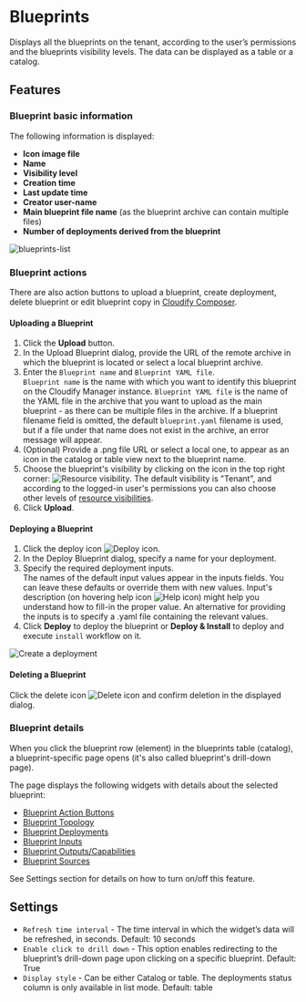 # Blueprints

Displays all the blueprints on the tenant, according to the user’s permissions and the blueprints visibility levels. 
 The data can be displayed as a table or a catalog.
 
## Features

### Blueprint basic information

The following information is displayed: 

* **Icon image file**
* **Name**
* **Visibility level**
* **Creation time**
* **Last update time**
* **Creator user-name**
* **Main blueprint file name** (as the blueprint archive can contain multiple files)
* **Number of deployments derived from the blueprint**

![blueprints-list](https://docs.cloudify.co/5.1/images/ui/widgets/blueprints-list.png)


### Blueprint actions

There are also action buttons to upload a blueprint, create deployment, delete blueprint or edit blueprint copy in [Cloudify Composer](https://docs.cloudify.co/5.1/developer/composer/).


#### Uploading a Blueprint

1. Click the **Upload** button.
2. In the Upload Blueprint dialog, provide the URL of the remote archive in which the blueprint is located or select a local blueprint archive. 
3. Enter the `Blueprint name` and `Blueprint YAML file`.   
   `Blueprint name` is the name with which you want to identify this blueprint on the Cloudify Manager instance.
   `Blueprint YAML file` is the name of the YAML file in the archive that you want to upload as the main blueprint - as there can be multiple files in the archive. If a blueprint filename field is omitted, the default `blueprint.yaml` filename is used, but if a file under that name does not exist in the archive, an error message will appear.    
4. (Optional) Provide a .png file URL or select a local one, to appear as an icon in the catalog or table view next to the blueprint name.   
5. Choose the blueprint's visibility by clicking on the icon in the top right corner:
![Resource visibility](https://docs.cloudify.co/5.1/images/ui/icons/tenant-wide-resource-icon.png).
The default visibility is "Tenant", and according to the logged-in user's permissions you can also choose other levels of [resource visibilities](https://docs.cloudify.co/5.1/working_with/manager/resource-visibility).
6. Click **Upload**.


#### Deploying a Blueprint

1. Click the deploy icon ![Deploy icon](https://docs.cloudify.co/5.1/images/ui/icons/deploy-icon.png).   
2. In the Deploy Blueprint dialog, specify a name for your deployment.
3. Specify the required deployment inputs.   
   The names of the default input values appear in the inputs fields. You can leave these defaults or override them with new values. 
   Input's description (on hovering help icon ![Help icon](https://docs.cloudify.co/5.1/images/ui/icons/help-icon.png)) might help you understand how to fill-in the proper value. 
   An alternative for providing the inputs is to specify a .yaml file containing the relevant values. 
4. Click **Deploy** to deploy the blueprint or **Deploy & Install** to deploy and execute `install` workflow on it.

![Create a deployment](https://docs.cloudify.co/5.1/images/ui/widgets/blueprints_deployment_creation.png)


#### Deleting a Blueprint

Click the delete icon ![Delete icon](https://docs.cloudify.co/5.1/images/ui/icons/delete-icon.png) and confirm deletion in the displayed dialog.


### Blueprint details

When you click the blueprint row (element) in the blueprints table (catalog), a blueprint-specific page opens (it's also called blueprint's drill-down page).
 
The page displays the following widgets with details about the selected blueprint:

* [Blueprint Action Buttons](https://docs.cloudify.co/5.1/working_with/console/widgets/blueprintActionButtons)
* [Blueprint Topology](https://docs.cloudify.co/5.1/working_with/console/widgets/topology)
* [Blueprint Deployments](https://docs.cloudify.co/5.1/working_with/console/widgets/deployments)
* [Blueprint Inputs](https://docs.cloudify.co/5.1/working_with/console/widgets/inputs)
* [Blueprint Outputs/Capabilities](https://docs.cloudify.co/5.1/working_with/console/widgets/outputs)
* [Blueprint Sources](https://docs.cloudify.co/5.1/working_with/console/widgets/blueprintSources)

See Settings section for details on how to turn on/off this feature.


## Settings

* `Refresh time interval` - The time interval in which the widget’s data will be refreshed, in seconds. Default: 10 seconds
* `Enable click to drill down` - This option enables redirecting to the blueprint’s drill-down page upon clicking on a specific blueprint. Default: True
* `Display style` - Can be either Catalog or table. The deployments status column is only available in list mode.  Default: table 

